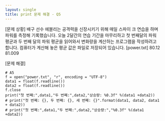 ```yaml
---
layout: single
title: print 문제 해결 - Q5
---
```


[문제 상황]
배구 선수 에블리는 공격력을 신장시키기 위해 매일 스파이
크 연습을 하며 파워를 측정해 기록했습니다. 오늘 2달간의
연습 기간을 마무리하고 첫 번째달의 파워 평균과 두 번째
달의 파워 평균을 읽어와서 변화량을 계산하는 프로그램을
작성하려고 합니다. 컴퓨터가 계산해 놓은 평균 값은 파일로
저장되어 있습니다.
[power.txt]
80.12
81.009

[문제 해결]
~~~
# A5
f = open("power.txt", "r", encoding = "UTF-8")
data1 = float(f.readline())
data2 = float(f.readline())
f.close
print("첫 번째:",data1,"두 번째:",data2,"상승량: %0.3f" %(data1 +data2))
# print("첫 번째: {}, 두 번째: {}, 세 번째: {}".format(data1, data2, data1 + data2))
# print("첫 번째:",data1,"두 번째:",data2,"상승량:","%0.3f" %(data1 +data2))
~~~
